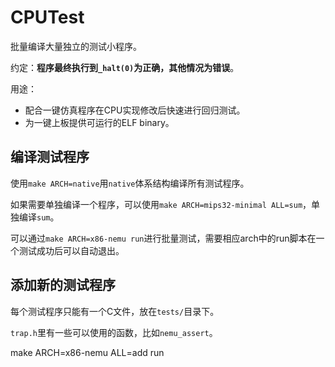 # CPUTest

批量编译大量独立的测试小程序。

约定：**程序最终执行到`_halt(0)`为正确，其他情况为错误**。

用途：

* 配合一键仿真程序在CPU实现修改后快速进行回归测试。
* 为一键上板提供可运行的ELF binary。

## 编译测试程序

使用`make ARCH=native`用`native`体系结构编译所有测试程序。

如果需要单独编译一个程序，可以使用`make ARCH=mips32-minimal ALL=sum`，单独编译`sum`。

可以通过`make ARCH=x86-nemu run`进行批量测试，需要相应arch中的run脚本在一个测试成功后可以自动退出。

## 添加新的测试程序

每个测试程序只能有一个C文件，放在`tests/`目录下。

`trap.h`里有一些可以使用的函数，比如`nemu_assert`。

make ARCH=x86-nemu ALL=add run



